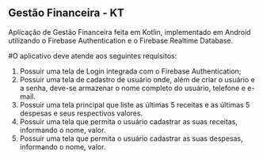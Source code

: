 ## Gestão Financeira - KT
Aplicação de Gestão Financeira feita em Kotlin, implementado em Android utilizando o Firebase Authentication e o Firebase Realtime Database.

#O aplicativo deve atende aos seguintes requisitos:

1. Possuir uma tela de Login integrada com o Firebase Authentication;
2. Possuir uma tela de cadastro de usuário onde, além de criar o usuário e a senha, deve-se armazenar o nome completo do 
usuário, telefone e e-mail.
3. Possuir uma tela principal que liste as últimas 5 receitas e as últimas 5 despesas e seus respectivos valores.
4. Possuir uma tela que permita o usuário cadastrar as suas receitas, informando o nome, valor.
5. Possuir uma tela que permita o usuário cadastrar as suas despesas, informando o nome, valor.
